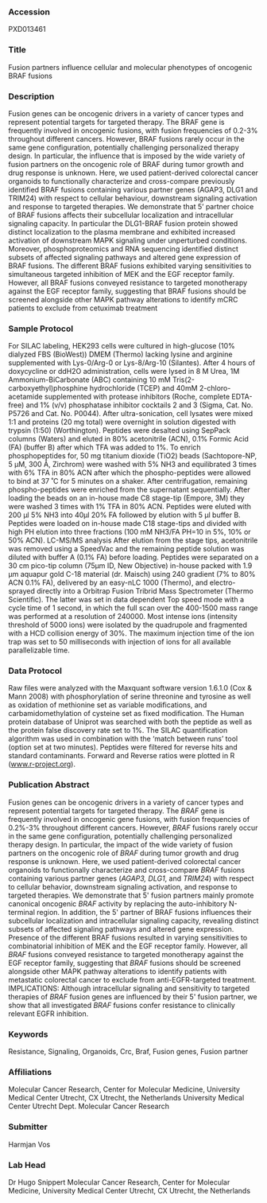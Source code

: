 ### Accession
PXD013461

### Title
Fusion partners influence cellular and molecular phenotypes of oncogenic BRAF fusions

### Description
Fusion genes can be oncogenic drivers in a variety of cancer types and represent potential targets for targeted therapy. The BRAF gene is frequently involved in oncogenic fusions, with fusion frequencies of 0.2-3% throughout different cancers. However, BRAF fusions rarely occur in the same gene configuration, potentially challenging personalized therapy design. In particular, the influence that is imposed by the wide variety of fusion partners on the oncogenic role of BRAF during tumor growth and drug response is unknown. Here, we used patient-derived colorectal cancer organoids to functionally characterize and cross-compare previously identified BRAF fusions containing various partner genes (AGAP3, DLG1 and TRIM24) with respect to cellular behaviour, downstream signaling activation and response to targeted therapies. We demonstrate that 5’ partner choice of BRAF fusions affects their subcellular localization and intracellular signaling capacity. In particular the DLG1-BRAF fusion protein showed distinct localization to the plasma membrane and exhibited increased activation of downstream MAPK signaling under unperturbed conditions. Moreover, phosphoproteomics and RNA sequencing identified distinct subsets of affected signaling pathways and altered gene expression of BRAF fusions. The different BRAF fusions exhibited varying sensitivities to simultaneous targeted inhibition of MEK and the EGF receptor family. However, all BRAF fusions conveyed resistance to targeted monotherapy against the EGF receptor family, suggesting that BRAF fusions should be screened alongside other MAPK pathway alterations to identify mCRC patients to exclude from cetuximab treatment

### Sample Protocol
For SILAC labeling, HEK293 cells were cultured in high-glucose (10% dialyzed FBS (BioWest)) DMEM (Thermo) lacking lysine and arginine supplemented with Lys-0/Arg-0 or Lys-8/Arg-10 (Silantes). After 4 hours of doxycycline or ddH2O administration, cells were lysed in 8 M Urea, 1M Ammonium-BiCarbonate (ABC) containing 10 mM Tris(2-carboxyethyl)phosphine hydrochloride (TCEP) and 40mM 2-chloro-acetamide supplemented with protease inhibitors (Roche, complete EDTA-free) and 1% (v/v) phosphatase inhibitor cocktails 2 and 3 (Sigma, Cat. No. P5726 and Cat. No. P0044). After ultra-sonication, cell lysates were mixed 1:1 and proteins (20 mg total) were overnight in solution digested with trypsin (1:50) (Worthington). Peptides were desalted using SepPack columns (Waters) and eluted in 80% acetonitrile (ACN), 0.1% Formic Acid (FA) (buffer B) after which TFA was added to 1%. To enrich phosphopeptides for, 50 mg titanium dioxide (TiO2) beads (Sachtopore-NP, 5 µM, 300 Å, Zirchrom) were washed with 5% NH3 and equilibrated 3 times with 6% TFA in 80% ACN after which the phospho-peptides were allowed to bind at 37 ˚C for 5 minutes on a shaker. After centrifugation, remaining phospho-peptides were enriched from the supernatant sequentially. After loading the beads on an in-house made C8 stage-tip (Empore, 3M) they were washed 3 times with 1% TFA in 80% ACN. Peptides were eluted with 200 µl 5% NH3 into 40µl 20% FA followed by elution with 5 µl buffer B. Peptides were loaded on in-house made C18 stage-tips and divided with high PH elution into three fractions (100 mM NH3/FA PH=10 in 5%, 10% or 50% ACN).  LC-MS/MS analysis After elution from the stage tips, acetonitrile was removed using a SpeedVac and the remaining peptide solution was diluted with buffer A (0.1% FA) before loading. Peptides were separated on a 30 cm pico-tip column (75µm ID, New Objective) in-house packed with 1.9 µm aquapur gold C-18 material (dr. Maisch) using 240 gradient (7% to 80% ACN 0.1% FA), delivered by an easy-nLC 1000 (Thermo), and electro-sprayed directly into a Orbitrap Fusion Tribrid Mass Spectrometer (Thermo Scientific). The latter was set in data dependent Top speed mode with a cycle time of 1 second, in which the full scan over the 400-1500 mass range was performed at a resolution of 240000. Most intense ions (intensity threshold of 5000 ions) were isolated by the quadrupole and fragmented with a HCD collision energy of 30%. The maximum injection time of the ion trap was set to 50 milliseconds with injection of ions for all available parallelizable time.

### Data Protocol
Raw files were analyzed with the Maxquant software version 1.6.1.0 (Cox & Mann 2008) with phosphorylation of serine threonine and tyrosine as well as oxidation of methionine set as variable modifications, and carbamidomethylation of cysteine set as fixed modification. The Human protein database of Uniprot was searched with both the peptide as well as the protein false discovery rate set to 1%. The SILAC quantification algorithm was used in combination with the ‘match between runs’ tool (option set at two minutes). Peptides were filtered for reverse hits and standard contaminants. Forward and Reverse ratios were plotted in R (www.r-project.org).

### Publication Abstract
Fusion genes can be oncogenic drivers in a variety of cancer types and represent potential targets for targeted therapy. The <i>BRAF</i> gene is frequently involved in oncogenic gene fusions, with fusion frequencies of 0.2%-3% throughout different cancers. However, <i>BRAF</i> fusions rarely occur in the same gene configuration, potentially challenging personalized therapy design. In particular, the impact of the wide variety of fusion partners on the oncogenic role of <i>BRAF</i> during tumor growth and drug response is unknown. Here, we used patient-derived colorectal cancer organoids to functionally characterize and cross-compare <i>BRAF</i> fusions containing various partner genes (<i>AGAP3, DLG1</i>, and <i>TRIM24</i>) with respect to cellular behavior, downstream signaling activation, and response to targeted therapies. We demonstrate that 5' fusion partners mainly promote canonical oncogenic <i>BRAF</i> activity by replacing the auto-inhibitory N-terminal region. In addition, the 5' partner of BRAF fusions influences their subcellular localization and intracellular signaling capacity, revealing distinct subsets of affected signaling pathways and altered gene expression. Presence of the different BRAF fusions resulted in varying sensitivities to combinatorial inhibition of MEK and the EGF receptor family. However, all <i>BRAF</i> fusions conveyed resistance to targeted monotherapy against the EGF receptor family, suggesting that <i>BRAF</i> fusions should be screened alongside other MAPK pathway alterations to identify patients with metastatic colorectal cancer to exclude from anti-EGFR-targeted treatment. IMPLICATIONS: Although intracellular signaling and sensitivity to targeted therapies of <i>BRAF</i> fusion genes are influenced by their 5' fusion partner, we show that all investigated <i>BRAF</i> fusions confer resistance to clinically relevant EGFR inhibition.

### Keywords
Resistance, Signaling, Organoids, Crc, Braf, Fusion genes, Fusion partner

### Affiliations
Molecular Cancer Research, Center for Molecular Medicine, University Medical Center Utrecht, CX Utrecht, the Netherlands
University Medical Center Utrecht
Dept. Molecular Cancer Research




### Submitter
Harmjan Vos

### Lab Head
Dr Hugo Snippert
Molecular Cancer Research, Center for Molecular Medicine, University Medical Center Utrecht, CX Utrecht, the Netherlands


